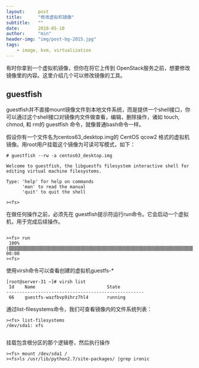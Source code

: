 ```yaml
---
layout:     post
title:      "修改虚拟机镜像"
subtitle:   ""
date:       2018-05-10
author:     "min"
header-img: "img/post-bg-2015.jpg"
tags:
    - image, kvm, virtualization
---
```

有时你拿到一个虚拟机镜像，但你在将它上传到 OpenStack服务之前，想要修改镜像里的内容。这里介绍几个可以修改镜像的工具。

## guestfish

guestfish并不直接mount镜像文件到本地文件系统，而是提供一个shell接口，你可以通过这个shell接口对镜像内文件做查看，编辑，删除操作，诸如 touch, chmod, 和 rm的 guestfish 命令，就像普通bash命令一样。
 
假设你有一个文件名为centos63_desktop.img的 CentOS qcow2 格式的虚拟机镜像。用root用户挂载这个镜像为可读可写模式，如下：

```commandline
# guestfish --rw -a centos63_desktop.img

Welcome to guestfish, the libguestfs filesystem interactive shell for
editing virtual machine filesystems.

Type: 'help' for help on commands
      'man' to read the manual
      'quit' to quit the shell

><fs>

```
在做任何操作之前，必须先在 guestfish提示符运行run命令。它会启动一个虚拟机，用于完成后续操作。
```commandline

><fs> run
 100% ⟦▒▒▒▒▒▒▒▒▒▒▒▒▒▒▒▒▒▒▒▒▒▒▒▒▒▒▒▒▒▒▒▒▒▒▒▒▒▒▒▒▒▒▒▒▒▒▒▒▒▒▒▒▒▒▒▒▒▒▒▒▒▒▒▒▒▒▒▒▒▒▒▒▒▒▒▒▒▒▒▒▒⟧ 00:00
><fs>

```

使用virsh命令可以查看创建的虚拟机guestfs-* 

```commandline
[root@server-31 ~]# virsh list
 Id    Name                           State
----------------------------------------------------
 66    guestfs-wazfbvp9ihrz7hl4       running
```

通过list-filesystems命令，我们可查看镜像内的文件系统列表：
```commandline
><fs> list-filesystems
/dev/sda1: xfs


```

挂载包含根分区的那个逻辑卷，然后执行操作
```commandline
><fs> mount /dev/sda1 /
><fs>ls /usr/lib/python2.7/site-packages/ |grep ironic
```




